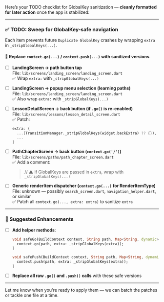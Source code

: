 Here’s your TODO checklist for GlobalKey sanitization — **cleanly formatted for later action** once the app is stabilized:

---

### ✅ TODO: Sweep for GlobalKey-safe navigation

Each item prevents future `Duplicate GlobalKey` crashes by wrapping `extra` in `_stripGlobalKeys(...)`.

#### 🔁 Replace `context.go(...)` / `context.push(...)` with sanitized versions

- [ ] **LandingScreen → path button tap**  
  File: `lib/screens/landing_screen/landing_screen.dart`  
  ✅ Wrap `extra:` with `_stripGlobalKeys(...)`

- [ ] **LandingScreen → popup menu selection (learning paths)**  
  File: `lib/screens/landing_screen/landing_screen.dart`  
  ✅ Also wrap `extra:` with `_stripGlobalKeys(...)`

- [ ] **LessonDetailScreen → back button (if `.go()` is re-enabled)**  
  File: `lib/screens/lessons/lesson_detail_screen.dart`  
  ✅ Patch:  
  ```dart
  extra: {
    ...(TransitionManager._stripGlobalKeys(widget.backExtra) ?? {}),
    ...
  }
  ```

- [ ] **PathChapterScreen → back button (`context.go('/')`)**  
  File: `lib/screens/paths/path_chapter_screen.dart`  
  ✅ Add a comment:  
  > // ⚠️ If GlobalKeys are passed in `extra`, wrap with `_stripGlobalKeys(...)`

- [ ] **Generic renderItem dispatcher (`context.go(...)` for RenderItemType)**  
  File: unknown — possibly `search_screen.dart`, `navigation_helper.dart`, or similar  
  ✅ Patch all `context.go(..., extra: extra)` to sanitize `extra`

---

### 🧪 Suggested Enhancements

- [ ] **Add helper methods**:
  ```dart
  void safeGo(BuildContext context, String path, Map<String, dynamic>? extra) {
    context.go(path, extra: _stripGlobalKeys(extra));
  }

  void safePush(BuildContext context, String path, Map<String, dynamic>? extra) {
    context.push(path, extra: _stripGlobalKeys(extra));
  }
  ```
- [ ] **Replace all raw `.go()` and `.push()` calls** with these safe versions

---

Let me know when you're ready to apply them — we can batch the patches or tackle one file at a time.